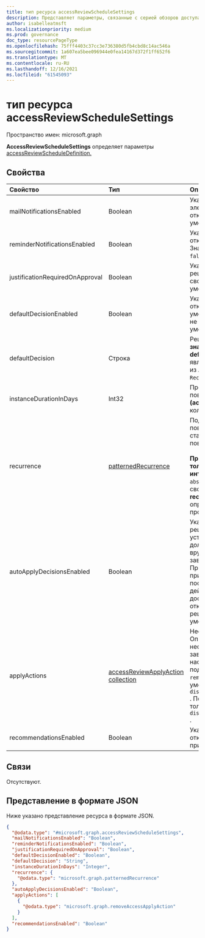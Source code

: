 ```yaml
---
title: тип ресурса accessReviewScheduleSettings
description: Представляет параметры, связанные с серией обзоров доступа.
author: isabelleatmsft
ms.localizationpriority: medium
ms.prod: governance
doc_type: resourcePageType
ms.openlocfilehash: 75fff4403c37cc3e736380d5fb4cbd8c14ac546a
ms.sourcegitcommit: 1a607ea5bee096944e0fea14167d372f1ff652f6
ms.translationtype: MT
ms.contentlocale: ru-RU
ms.lasthandoff: 12/16/2021
ms.locfileid: "61545093"
---
```

# <a name="accessreviewschedulesettings-resource-type"></a>тип ресурса accessReviewScheduleSettings

Пространство имен: microsoft.graph

**AccessReviewScheduleSettings** определяет параметры [accessReviewScheduleDefinition.](accessreviewscheduledefinition.md) 

## <a name="properties"></a>Свойства
|Свойство|Тип|Описание|
|:---|:---|:---|
| mailNotificationsEnabled|Boolean | Указывает, включена ли электронная почта или отключена. Значение по умолчанию — `false`.               |
| reminderNotificationsEnabled|Boolean  | Указывает, включены или отключены напоминания. Значение по умолчанию — `false`.  |
| justificationRequiredOnApproval|Boolean | Указывает, требуются ли рецензенты для обоснования своего решения. Значение по умолчанию — `false`. |
| defaultDecisionEnabled|Boolean | Указывает, включено или отключено решение по умолчанию, если рецензенты не отвечают. Значение по умолчанию — `false`. |
| defaultDecision|Строка | Решение, **выбранное, если значение defaultDecisionEnabled** `true` является . Может быть одним из `Approve` `Deny` , или `Recommendation` . |
| instanceDurationInDays|Int32 | Продолжительность каждого повторения обзора **(accessReviewInstance)** в количестве дней. |
| recurrence|[patternedRecurrence](../resources/patternedrecurrence.md) | Подробные параметры для повторения с помощью стандартного объекта Outlook повторения.  <br/><br/>**Примечание:** Поддерживаются **только свойства dayOfMonth,** **интервал** и **тип** `weekly` (, ). `absoluteMonthly` Используйте свойство **startDate на** **recurrenceRange,** чтобы определить день начала проверки. |
| autoApplyDecisionsEnabled|Boolean | Указывает, применяются ли решения автоматически. Если установлено, администратор должен применять решения вручную, как только рецензент завершит `false` обзор доступа. При наборе решения применяются автоматически после окончания срока действия экземпляра проверки доступа независимо от того, откликнулись ли `true` рецензенты. Значение по умолчанию — `false`. |
| applyActions|[accessReviewApplyAction collection](../resources/accessreviewapplyaction.md) | Необязательное поле. Описывает действия, которые необходимо выполнить после завершения проверки. В настоящее время поддерживается два типа: `removeAccessApplyAction` (по умолчанию) и `disableAndDeleteUserApplyAction` . Поле должно быть указано только в случае `disableAndDeleteUserApplyAction` . |
| recommendationsEnabled|Boolean | Указывает, включены или отключены рекомендации по принятию решений. |

## <a name="relationships"></a>Связи
Отсутствуют.

## <a name="json-representation"></a>Представление в формате JSON
Ниже указано представление ресурса в формате JSON.
<!-- {
  "blockType": "resource",
  "@odata.type": "microsoft.graph.accessReviewScheduleSettings"
}
-->
``` json
{
  "@odata.type": "#microsoft.graph.accessReviewScheduleSettings",
  "mailNotificationsEnabled": "Boolean",
  "reminderNotificationsEnabled": "Boolean",
  "justificationRequiredOnApproval": "Boolean",
  "defaultDecisionEnabled": "Boolean",
  "defaultDecision": "String",
  "instanceDurationInDays": "Integer",
  "recurrence": {
    "@odata.type": "microsoft.graph.patternedRecurrence"
  },
  "autoApplyDecisionsEnabled": "Boolean",
  "applyActions": [
    {
      "@odata.type": "microsoft.graph.removeAccessApplyAction"
    }
  ],
  "recommendationsEnabled": "Boolean"
}
```

